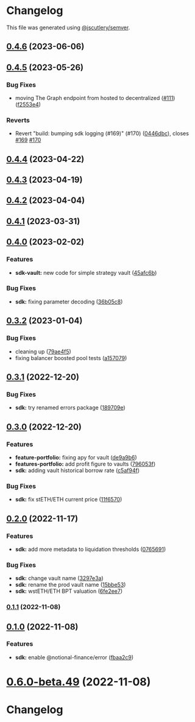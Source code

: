 # Changelog

This file was generated using [@jscutlery/semver](https://github.com/jscutlery/semver).

## [0.4.6](https://github.com/notional-finance/notional-monorepo/compare/sdk-0.4.5...sdk-0.4.6) (2023-06-06)

## [0.4.5](https://github.com/notional-finance/notional-monorepo/compare/sdk-0.4.4...sdk-0.4.5) (2023-05-26)


### Bug Fixes

* moving The Graph endpoint from hosted to decentralized ([#111](https://github.com/notional-finance/notional-monorepo/issues/111)) ([f2553e4](https://github.com/notional-finance/notional-monorepo/commit/f2553e41fea96ac3a97361a1b163a545340c36fd))


### Reverts

* Revert "build: bumping sdk logging (#169)" (#170) ([0446dbc](https://github.com/notional-finance/notional-monorepo/commit/0446dbc0929ffdec40f51c4401492d884721acee)), closes [#169](https://github.com/notional-finance/notional-monorepo/issues/169) [#170](https://github.com/notional-finance/notional-monorepo/issues/170)

## [0.4.4](https://github.com/notional-finance/notional-monorepo/compare/sdk-0.4.3...sdk-0.4.4) (2023-04-22)

## [0.4.3](https://github.com/notional-finance/notional-monorepo/compare/sdk-0.4.2...sdk-0.4.3) (2023-04-19)

## [0.4.2](https://github.com/notional-finance/notional-monorepo/compare/sdk-0.4.1...sdk-0.4.2) (2023-04-04)

## [0.4.1](https://github.com/notional-finance/notional-monorepo/compare/sdk-0.4.0...sdk-0.4.1) (2023-03-31)

## [0.4.0](https://github.com/notional-finance/notional-monorepo/compare/sdk-0.3.2...sdk-0.4.0) (2023-02-02)


### Features

* **sdk-vault:** new code for simple strategy vault ([45afc6b](https://github.com/notional-finance/notional-monorepo/commit/45afc6b1a00c45b4e810b272b1190c9a5e6852d1))


### Bug Fixes

* **sdk:** fixing parameter decoding ([36b05c8](https://github.com/notional-finance/notional-monorepo/commit/36b05c82ee13ce58ce9cf6da5cf2f48964891ed3))

## [0.3.2](https://github.com/notional-finance/notional-monorepo/compare/sdk-0.3.1...sdk-0.3.2) (2023-01-04)


### Bug Fixes

* cleaning up ([79ae4f5](https://github.com/notional-finance/notional-monorepo/commit/79ae4f53c906767f468f5ec1dceafe1d69cb8bc7))
* fixing balancer boosted pool tests ([a157079](https://github.com/notional-finance/notional-monorepo/commit/a15707922f28cb3e1e4ddd249d666203d17655d0))

## [0.3.1](https://github.com/notional-finance/notional-monorepo/compare/sdk-0.3.0...sdk-0.3.1) (2022-12-20)


### Bug Fixes

* **sdk:** try renamed errors package ([189709e](https://github.com/notional-finance/notional-monorepo/commit/189709edaa5b6fd6edb20827e946bd5bfc443381))

## [0.3.0](https://github.com/notional-finance/notional-monorepo/compare/sdk-0.2.0...sdk-0.3.0) (2022-12-20)


### Features

* **feature-portfolio:** fixing apy for vault ([de9a9b6](https://github.com/notional-finance/notional-monorepo/commit/de9a9b678ea5528e01b75586fc2d5b444161df92))
* **features-portfolio:** add profit figure to vaults ([796053f](https://github.com/notional-finance/notional-monorepo/commit/796053fef4d93bc75b5e33e90491c4749fd9af27))
* **sdk:** adding vault historical borrow rate ([c5af94f](https://github.com/notional-finance/notional-monorepo/commit/c5af94fcd883f9ecb48cb078f6bf1898d4580a7f))


### Bug Fixes

* **sdk:** fix stETH/ETH current price ([11f6570](https://github.com/notional-finance/notional-monorepo/commit/11f657099c169c021c4bfb6ba5187bcd16223bed))

## [0.2.0](https://github.com/notional-finance/notional-monorepo/compare/sdk-0.1.1...sdk-0.2.0) (2022-11-17)


### Features

* **sdk:** add more metadata to liquidation thresholds ([0765691](https://github.com/notional-finance/notional-monorepo/commit/076569187424f66847f762a26f93cb88bddddc11))


### Bug Fixes

* **sdk:** change vault name ([3297e3a](https://github.com/notional-finance/notional-monorepo/commit/3297e3a5cdae3393e01d6b491b61658a07b4ea4a))
* **sdk:** rename the prod vault name ([15bbe53](https://github.com/notional-finance/notional-monorepo/commit/15bbe536fde57921a853f847ed838512b79ce516))
* **sdk:** wstETH/ETH BPT valuation ([6fe2ee7](https://github.com/notional-finance/notional-monorepo/commit/6fe2ee7ecf28092b0422c80ea541b911511dd721))

### [0.1.1](https://github.com/notional-finance/notional-monorepo/compare/sdk-0.1.0...sdk-0.1.1) (2022-11-08)

## [0.1.0](https://github.com/notional-finance/notional-monorepo/compare/sdk-0.6.0-beta.48...sdk-0.1.0) (2022-11-08)


### Features

* **sdk:** enable @notional-finance/error ([fbaa2c9](https://github.com/notional-finance/notional-monorepo/commit/fbaa2c9a0efcd64801787a055d8b78245d880ad6))

# [0.6.0-beta.49](https://github.com/notional-finance/notional-monorepo/compare/sdk-0.6.0-beta.48...sdk-0.6.0-beta.49) (2022-11-08)



# Changelog

